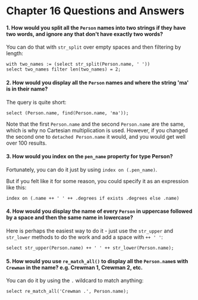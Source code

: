# Chapter 16 Questions and Answers

#### 1. How would you split all the `Person` names into two strings if they have two words, and ignore any that don't have exactly two words?

You can do that with `str_split` over empty spaces and then filtering by length:

```edgeql
with two_names := (select str_split(Person.name, ' '))
select two_names filter len(two_names) = 2;
```

#### 2. How would you display all the `Person` names and where the string 'ma' is in their name?

The query is quite short:

```edgeql
select (Person.name, find(Person.name, 'ma'));
```

Note that the first `Person.name` and the second `Person.name` are the same, which is why no Cartesian multiplication is used. However, if you changed the second one to `detached Person.name` it would, and you would get well over 100 results.

#### 3. How would you index on the `pen_name` property for type Person?

Fortunately, you can do it just by using `index on (.pen_name)`.

But if you felt like it for some reason, you could specify it as an expression like this:

```sdl
index on (.name ++ ' ' ++ .degrees if exists .degrees else .name)
```

#### 4. How would you display the name of every `Person` in uppercase followed by a space and then the same name in lowercase?

Here is perhaps the easiest way to do it - just use the `str_upper` and `str_lower` methods to do the work and add a space with `++ ' '`:

```edgeql
select str_upper(Person.name) ++ ' ' ++ str_lower(Person.name);
```

#### 5. How would you use `re_match_all()` to display all the `Person.name`s with `Crewman` in the name? e.g. Crewman 1, Crewman 2, etc.

You can do it by using the `.` wildcard to match anything:

```edgeql
select re_match_all('Crewman .', Person.name);
```
